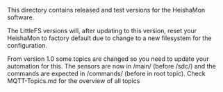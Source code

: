 
This directory contains released and test versions for the HeishaMon software. 

The LittleFS versions will, after updating to this version, reset your HeishaMon to factory default due to change to a new filesystem for the configuration.

From version 1.0 some topics are changed so you need to update your automation for this.
The sensors are now in /main/ (before /sdc/) and the commands are expected in /commands/ (before in root topic). Check MQTT-Topics.md for the overview of all topics


